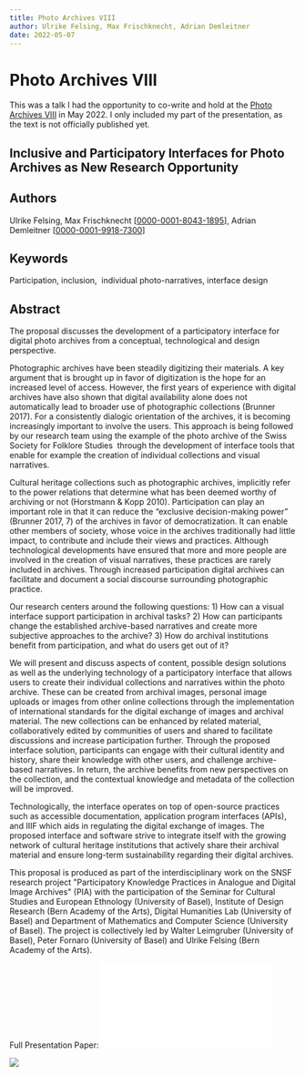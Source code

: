 ```yaml
---
title: Photo Archives VIII
author: Ulrike Felsing, Max Frischknecht, Adrian Demleitner
date: 2022-05-07
---
```

# Photo Archives VIII
This was a talk I had the opportunity to co-write and hold at the [Photo Archives VIII](https://www.khi.fi.it/en/aktuelles/veranstaltungen/2022/05/photo-archives-viii.php) in May 2022. I only included my part of the presentation, as the text is not officially published yet.

## Inclusive and Participatory Interfaces for Photo Archives as New Research Opportunity

## Authors

Ulrike Felsing, Max Frischknecht [[0000-0001-8043-1895](https://orcid.org/0000-0001-8043-1895)], Adrian Demleitner [[0000-0001-9918-7300](https://orcid.org/0000-0001-9918-7300)]

## Keywords

Participation, inclusion,  individual photo-narratives, interface design

## Abstract

The proposal discusses the development of a participatory interface for digital photo archives from a conceptual, technological and design perspective.

Photographic archives have been steadily digitizing their materials. A key argument that is brought up in favor of digitization is the hope for an increased level of access. However, the first years of experience with digital archives have also shown that digital availability alone does not automatically lead to broader use of photographic collections (Brunner 2017). For a consistently dialogic orientation of the archives, it is becoming increasingly important to involve the users. This approach is being followed by our research team using the example of the photo archive of the Swiss Society for Folklore Studies  through the development of interface tools that enable for example the creation of individual collections and visual narratives.

Cultural heritage collections such as photographic archives, implicitly refer to the power relations that determine what has been deemed worthy of archiving or not (Horstmann & Kopp 2010). Participation can play an important role in that it can reduce the “exclusive decision-making power” (Brunner 2017, 7) of the archives in favor of democratization. It can enable other members of society, whose voice in the archives traditionally had little impact, to contribute and include their views and practices. Although technological developments have ensured that more and more people are involved in the creation of visual narratives, these practices are rarely included in archives. Through increased participation digital archives can facilitate and document a social discourse surrounding photographic practice.

Our research centers around the following questions: 1) How can a visual interface support participation in archival tasks? 2) How can participants change the established archive-based narratives and create more subjective approaches to the archive? 3) How do archival institutions benefit from participation, and what do users get out of it?

We will present and discuss aspects of content, possible design solutions  as well as the underlying technology of a participatory interface that allows users to create their individual collections and narratives within the photo archive. These can be created from archival images, personal image uploads or images from other online collections through the implementation of international standards for the digital exchange of images and archival material. The new collections can be enhanced by related material, collaboratively edited by communities of users and shared to facilitate discussions and increase participation further. Through the proposed interface solution, participants can engage with their cultural identity and history, share their knowledge with other users, and challenge archive-based narratives. In return, the archive benefits from new perspectives on the collection, and the contextual knowledge and metadata of the collection will be improved.

Technologically, the interface operates on top of open-source practices such as accessible documentation, application program interfaces (APIs), and IIIF which aids in regulating the digital exchange of images. The proposed interface and software strive to integrate itself with the growing network of cultural heritage institutions that actively share their archival material and ensure long-term sustainability regarding their digital archives.

This proposal is produced as part of the interdisciplinary work on the SNSF research project "Participatory Knowledge Practices in Analogue and Digital Image Archives" (PIA) with the participation of the Seminar for Cultural Studies and European Ethnology (University of Basel), Institute of Design Research (Bern Academy of the Arts), Digital Humanities Lab (University of Basel) and Department of Mathematics and Computer Science (University of Basel). The project is collectively led by Walter Leimgruber (University of Basel), Peter Fornaro (University of Basel) and Ulrike Felsing (Bern Academy of the Arts).

Full Presentation Paper: ![](files/Paper-Draft_V1.odt)

![](files/photoarchives.gif)